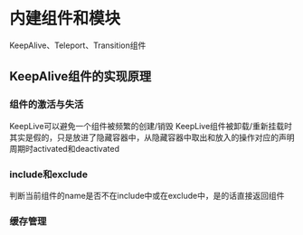 # 内建组件和模块
KeepAlive、Teleport、Transition组件
## KeepAlive组件的实现原理
### 组件的激活与失活
KeepLive可以避免一个组件被频繁的创建/销毁
KeepLive组件被卸载/重新挂载时其实是假的，只是放进了隐藏容器中，从隐藏容器中取出和放入的操作对应的声明周期时activated和deactivated


### include和exclude
判断当前组件的name是否不在include中或在exclude中，是的话直接返回组件

### 缓存管理
